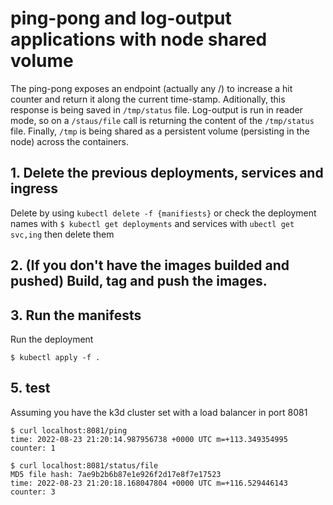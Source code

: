 # ping-pong and log-output applications with node shared volume
The ping-pong exposes an endpoint (actually any /) to increase a hit counter and return it along the current time-stamp. Aditionally, this response is being saved in `/tmp/status` file.
Log-output is run in reader mode, so on a `/staus/file` call is returning the content of the `/tmp/status` file.
Finally, `/tmp` is being shared as a persistent volume (persisting in the node) across the containers.

## 1. Delete the previous deployments, services and ingress
Delete by using `kubectl delete -f {manifiests}` or check the deployment names with `$ kubectl get deployments` and services with `ubectl get svc,ing` then delete them

## 2. (If you don't have the images builded and pushed) Build, tag and push the images. 

## 3. Run the manifests
Run the deployment
```shell
$ kubectl apply -f .
```

## 5. test
Assuming you have the k3d cluster set with a load balancer in port 8081 
```shell
$ curl localhost:8081/ping 
time: 2022-08-23 21:20:14.987956738 +0000 UTC m=+113.349354995 	 counter: 1

$ curl localhost:8081/status/file
MD5 file hash: 7ae9b2b6b87e1e926f2d17e8f7e17523 
time: 2022-08-23 21:20:18.168047804 +0000 UTC m=+116.529446143 	 counter: 3
```
